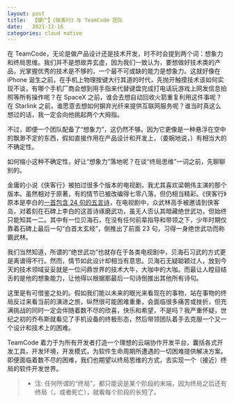 ```yaml
---
layout: post
title:  【硬广】《侠客行》与 TeamCode 团队
date:   2021-12-16
categories: cloud native
---
```

在 TeamCode，无论是做产品设计还是技术开发，时不时会提到两个词：想象力和终局思维。我们并不是想故弄玄虚，因为我们一致认为，要想做好技术类的产品，光掌握优秀的技术是不够的，一个最不可或缺的能力是想象力。这就好像在 iPhone 诞生之前，在手机上物理按键大行其道的时代，先抛开触摸技术该如何实现不谈，有哪个手机厂商会想到用手指来代替键盘完成打电话玩游戏上网发信息拍照等所有操作呢？在 SpaceX 之前，谁会去想自动回收火箭重复利用这件事呢？在 Starlink 之前，谁愿意去想如何摒弃光纤来提供互联网服务呢？谁当时真这么想过的话，我一定会向他挑起两个大拇指。

不过，即便一个团队配备了“想象力”，这仍然不够。因为它更像是一种悬浮在空中的飘渺不定的东西，假如直接作用在产品设计和开发上，（委婉地说，）有相当大的不确定性。

如何缩小这种不确定性，好让“想象力”落地呢？在谈“终局思维”一词之前，先聊聊别的。

金庸的小说《侠客行》被拍过很多个版本的电视剧，我尤其喜欢梁朝伟主演的那个版本。虽然相对于原著，有的情节已被改编得七零八落，但仍相当精彩。《侠客行》原本是李白的[一首包含 24 句的五言诗](https://fanti.dugushici.com/ancient_proses/1674)，在电视剧中，众武林高手被邀请到侠客岛，对着刻在石碑上李白的这首诗琢磨武功，虽无人否认其暗藏绝世武功，但始终只能知其一二。其中有一位贝海石，在没有任何前辈指导和带领之下，少年时期仅靠着石碑上最后一句“白首太玄经”，倒推出了前面 23 句，习得一身绝世武功而称霸武林。

我们当然知道，所谓的“绝世武功”也就存在于各类电视剧中，贝海石习武的方式更是离谱得不行。然而，情节如此设计却相当有意思。贝海石无疑聪颖过人，放到今天的技术领域妥妥就是一位问鼎世界的技术大牛，大咖中的大咖。而最让人瞠目结舌的是他的想象能力，让他得以根据那最后一句诗倒推出其他所有诗句。

这里是有可借鉴之处的。假如我们能以未来的眼光来看现在的事物，站在事物的终局反过来看当前的演进之旅，纵然很可能困难重重，会面临很多痛苦或挫折，但充满挑战的同时一定会伴随着数不尽的欣喜，快乐和希望，不是吗？我严重怀疑，世纪之初的乔布斯就看见了手机设备的终极形态，然后带领团队着手去克服一个又一个设计和技术上的困难。

TeamCode 着力于为所有开发者打造一个理想的云端协作开发平台，囊括各式开发工具，开发环境，开发模式，为软件生命周期所遭遇的一切困难提供解决方案。即便面临着数不尽的困难，我们也期望以终局思维的方式，去实现一个（接近）终局的软件开发世界。

> * 注: 任何所谓的“终局”，都只能说是某个阶段的末端，因为终局之后还有终局（，或者死亡），就看每个阶段的长短了。
